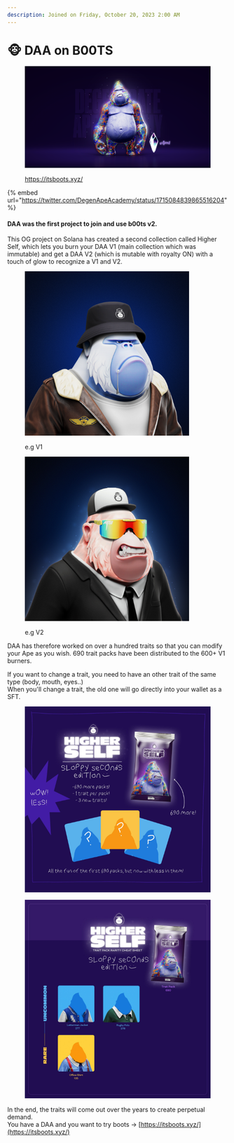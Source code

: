 ```yaml
---
description: Joined on Friday, October 20, 2023 2:00 AM
---
```


# 🐵 DAA on B00TS

<figure><img src="../../.gitbook/assets/image.png" alt=""><figcaption><p><a href="https://itsboots.xyz/">https://itsboots.xyz/</a></p></figcaption></figure>

{% embed url="https://twitter.com/DegenApeAcademy/status/1715084839865516204" %}

#### DAA was the first project to join and use b00ts v2.

This OG project on Solana has created a second collection called Higher Self, which lets you burn your DAA V1 (main collection which was immutable) and get a DAA V2 (which is mutable with royalty ON) with a touch of glow to recognize a V1 and V2.



<div align="left">

<figure><img src="../../.gitbook/assets/image (1).png" alt="" width="375"><figcaption><p>e.g  V1</p></figcaption></figure>

 

<figure><img src="../../.gitbook/assets/image (2).png" alt="" width="375"><figcaption><p>e.g V2</p></figcaption></figure>

</div>

DAA has therefore worked on over a hundred traits so that you can modify your Ape as you wish. 690 trait packs have been distributed to the 600+ V1 burners.

If you want to change a trait, you need to have an other trait of the same type (body, mouth, eyes..)\
When you'll change a trait, the old one will go directly into your wallet as a SFT.

<figure><img src="../../.gitbook/assets/image (4).png" alt=""><figcaption></figcaption></figure>

<figure><img src="../../.gitbook/assets/daa_boots_traits.png" alt="" width="563"><figcaption></figcaption></figure>

In the end, the traits will come out over the years to create perpetual demand.\
You have a DAA and you want to try boots -> [https://itsboots.xyz/](https://itsboots.xyz/)
